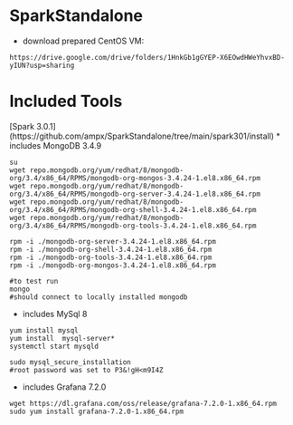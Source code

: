 # SparkStandalone
* download prepared CentOS VM:

```
https://drive.google.com/drive/folders/1HnkGb1gGYEP-X6EOwdHWeYhvxBD-yIUN?usp=sharing
```

<H1>Included Tools</H1>
[Spark 3.0.1](https://github.com/ampx/SparkStandalone/tree/main/spark301/install)
* includes MongoDB 3.4.9

```
su
wget repo.mongodb.org/yum/redhat/8/mongodb-org/3.4/x86_64/RPMS/mongodb-org-mongos-3.4.24-1.el8.x86_64.rpm
wget repo.mongodb.org/yum/redhat/8/mongodb-org/3.4/x86_64/RPMS/mongodb-org-server-3.4.24-1.el8.x86_64.rpm
wget repo.mongodb.org/yum/redhat/8/mongodb-org/3.4/x86_64/RPMS/mongodb-org-shell-3.4.24-1.el8.x86_64.rpm
wget repo.mongodb.org/yum/redhat/8/mongodb-org/3.4/x86_64/RPMS/mongodb-org-tools-3.4.24-1.el8.x86_64.rpm

rpm -i ./mongodb-org-server-3.4.24-1.el8.x86_64.rpm
rpm -i ./mongodb-org-shell-3.4.24-1.el8.x86_64.rpm 
rpm -i ./mongodb-org-tools-3.4.24-1.el8.x86_64.rpm 
rpm -i ./mongodb-org-mongos-3.4.24-1.el8.x86_64.rpm

#to test run
mongo
#should connect to locally installed mongodb
```

* includes MySql 8

```
yum install mysql
yum install  mysql-server*
systemctl start mysqld

sudo mysql_secure_installation
#root password was set to P3&!gH<m9I4Z
```

* includes Grafana 7.2.0
```
wget https://dl.grafana.com/oss/release/grafana-7.2.0-1.x86_64.rpm
sudo yum install grafana-7.2.0-1.x86_64.rpm
```
